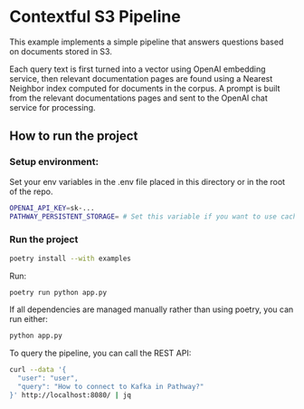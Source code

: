 # Contextful S3 Pipeline

This example implements a simple pipeline that answers questions based on documents stored in S3.

Each query text is first turned into a vector using OpenAI embedding service,
then relevant documentation pages are found using a Nearest Neighbor index computed
for documents in the corpus. A prompt is built from the relevant documentations pages
and sent to the OpenAI chat service for processing.

## How to run the project

### Setup environment:
Set your env variables in the .env file placed in this directory or in the root of the repo.

```bash
OPENAI_API_KEY=sk-...
PATHWAY_PERSISTENT_STORAGE= # Set this variable if you want to use caching
```

### Run the project

```bash
poetry install --with examples
```

Run:

```bash
poetry run python app.py
```

If all dependencies are managed manually rather than using poetry, you can run either:

```bash
python app.py
```

To query the pipeline, you can call the REST API:

```bash
curl --data '{
  "user": "user",
  "query": "How to connect to Kafka in Pathway?"
}' http://localhost:8080/ | jq
```
